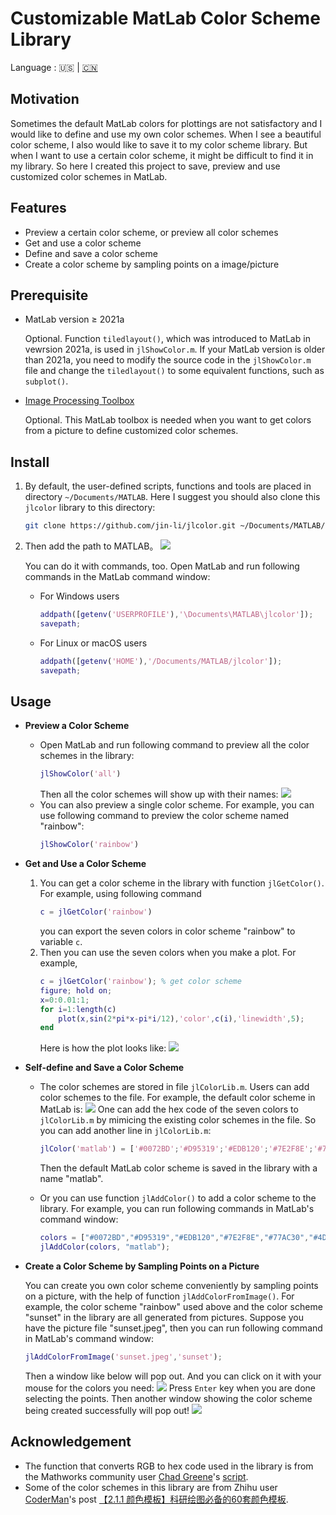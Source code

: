 # Customizable MatLab Color Scheme Library

Language : 🇺🇸 | [🇨🇳](./README.md)

## Motivation

Sometimes the default MatLab colors for plottings are not satisfactory and I would like to define and use my own color schemes. When I see a beautiful color scheme, I also would like to save it to my color scheme library. But when I want to use a certain color scheme, it might be difficult to find it in my library. So here I created this project to save, preview and use customized color schemes in MatLab.

## Features

- Preview a certain color scheme, or preview all color schemes
- Get and use a color scheme
- Define and save a color scheme
- Create a color scheme by sampling points on a image/picture

## Prerequisite

- MatLab version $\geq$ 2021a
    
    Optional. Function `tiledlayout()`, which was introduced to MatLab in vewrsion 2021a, is used in `jlShowColor.m`. If your MatLab version is older than 2021a, you need to modify the source code in the `jlShowColor.m` file and change the `tiledlayout()` to some equivalent functions, such as `subplot()`.

- [Image Processing Toolbox](https://www.mathworks.com/products/image.html?s_tid=AO_PR_info)

    Optional. This MatLab toolbox is needed when you want to get colors from a picture to define customized color schemes.

## Install

1. By default, the user-defined scripts, functions and tools are placed in directory `~/Documents/MATLAB`. Here I suggest you should also clone this `jlcolor` library to this directory:
    ```bash
    git clone https://github.com/jin-li/jlcolor.git ~/Documents/MATLAB/jlcolor
    ```
1. Then add the path to MATLAB。
    ![](https://img.jinli.cyou/images/2023/02/20/matlab_savepath.md.png)
    
    You can do it with commands, too. Open MatLab and run following commands in the MatLab command window: 
    - For Windows users
        ```matlab
        addpath([getenv('USERPROFILE'),'\Documents\MATLAB\jlcolor']);
        savepath;
        ```
    - For Linux or macOS users
        ```matlab
        addpath([getenv('HOME'),'/Documents/MATLAB/jlcolor']);
        savepath;
        ```

## Usage

- **Preview a Color Scheme**
    - Open MatLab and run following command to preview all the color schemes in the library:
        ```matlab
        jlShowColor('all')
        ```
        Then all the color schemes will show up with their names:
        ![](https://img.jinli.cyou/images/2023/02/20/JLcolor.md.jpg)
    - You can also preview a single color scheme. For example, you can use following command to preview the color scheme named "rainbow":
        ```matlab
        jlShowColor('rainbow')
        ```

- **Get and Use a Color Scheme**
    1. You can get a color scheme in the library with function `jlGetColor()`. For example, using following command
        ```matlab
        c = jlGetColor('rainbow')
        ```
        you can export the seven colors in color scheme "rainbow" to variable `c`. 
    1. Then you can use the seven colors when you make a plot. For example, 
        ```matlab
        c = jlGetColor('rainbow'); % get color scheme
        figure; hold on;
        x=0:0.01:1;
        for i=1:length(c)
            plot(x,sin(2*pi*x-pi*i/12),'color',c(i),'linewidth',5);
        end
        ```
        Here is how the plot looks like: 
        ![](https://img.jinli.cyou/images/2023/02/20/rainbow.md.jpg)


- **Self-define and Save a Color Scheme**
    
    - The color schemes are stored in file `jlColorLib.m`. Users can add color schemes to the file. For example, the default color scheme in MatLab is:
    ![](https://img.jinli.cyou/images/2023/02/20/matlab_color.md.png)
    One can add the hex code of the seven colors to `jlColorLib.m` by mimicing the existing color schemes in the file. So you can add another line in `jlColorLib.m`:
        ```matlab
        jlColor('matlab') = ['#0072BD';'#D95319';'#EDB120';'#7E2F8E';'#77AC30';'#4DBEEE';'#A2142F'];
        ```
        Then the default MatLab color scheme is saved in the library with a name "matlab".

    - Or you can use function `jlAddColor()` to add a color scheme to the library. For example, you can run following commands in MatLab's command window:
        ```matlab
        colors = ["#0072BD","#D95319","#EDB120","#7E2F8E","#77AC30","#4DBEEE","#A2142F"];
        jlAddColor(colors, "matlab");
        ```

- **Create a Color Scheme by Sampling Points on a Picture**

    You can create you own color scheme conveniently by sampling points on a picture, with the help of function `jlAddColorFromImage()`. For example, the color scheme "rainbow" used above and the color scheme "sunset" in the library are all generated from pictures. Suppose you have the picture file "sunset.jpeg", then you can run following command in MatLab's command window:

    ```matlab
    jlAddColorFromImage('sunset.jpeg','sunset');
    ```

    Then a window like below will pop out. And you can click on it with your mouse for the colors you need: 
    ![](https://img.jinli.cyou/images/2023/02/20/add_color.md.png)
    Press `Enter` key when you are done selecting the points. Then another window showing the color scheme being created successfully will pop out! 
    ![](https://img.jinli.cyou/images/2023/02/20/sunset.md.png)

## Acknowledgement

- The function that converts RGB to hex code used in the library is from the Mathworks community user [Chad Greene](https://www.mathworks.com/matlabcentral/profile/authors/1062128)'s [script](https://www.mathworks.com/matlabcentral/fileexchange/46289-rgb2hex-and-hex2rgb).
- Some of the color schemes in this library are from Zhihu user [CoderMan](https://www.zhihu.com/people/1105936347)'s post [【2.1.1 颜色模板】科研绘图必备的60套颜色模板](https://zhuanlan.zhihu.com/p/488125051).